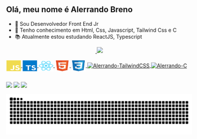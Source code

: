 ## Olá, meu nome é Alerrando Breno

- 👀 Sou Desenvolvedor Front End Jr
- 🌱 Tenho conhecimento em Html, Css, Javascript, Tailwind Css e C
- 📚 Atualmente estou estudando ReactJS, Typescript

<div align="center">
  <a href="https://alerrando.github.io/Portifolio/" target="_blank">
  <img height="180em" src=""/>
  <img height="180em" src="https://github-readme-stats.vercel.app/api/top-langs/?username=Alerrando&layout=compact&langs_count=7&theme=radical"/>
</div>
  
 <div style="display: inline_block"><br>
  <img align="center" alt="Alerrando-Js" height="30" width="40" src="https://raw.githubusercontent.com/devicons/devicon/master/icons/javascript/javascript-plain.svg">
  <img align="center" alt="Alerrando-Ts" height="30" width="40" src="https://raw.githubusercontent.com/devicons/devicon/master/icons/typescript/typescript-plain.svg">
  <img align="center" alt="Alerrando-React" height="30" width="40" src="https://raw.githubusercontent.com/devicons/devicon/master/icons/react/react-original.svg">
  <img align="center" alt="Alerrando-HTML" height="30" width="40" src="https://raw.githubusercontent.com/devicons/devicon/master/icons/html5/html5-original.svg">
  <img align="center" alt="Alerrando-CSS" height="30" width="40" src="https://raw.githubusercontent.com/devicons/devicon/master/icons/css3/css3-original.svg">
  <img align="center" alt="Alerrando-TailwindCSS" height="120" width="100" src="https://cdn.jsdelivr.net/gh/devicons/devicon/icons/tailwindcss/tailwindcss-original-wordmark.svg" />
  <img align="center" alt="Alerrando-C" height="30" width="40" src="https://cdn.jsdelivr.net/gh/devicons/devicon/icons/c/c-original.svg">

</div>
  
  ##
  
<div> 
  <a href = "mailto:contatoalerrando2@gmail.com"><img src="https://img.shields.io/badge/-Gmail-%23333?style=for-the-badge&logo=gmail&logoColor=white" target="_blank"></a>
  <a href="https://www.linkedin.com/in/alerrando-breno-656aa8188/" target="_blank"><img src="https://img.shields.io/badge/-LinkedIn-%230077B5?style=for-the-badge&logo=linkedin&logoColor=white" target="_blank"></a> 
  <a href="https://web.whatsapp.com/send?phone=55998233887" target="_blank"><img src="https://img.shields.io/badge/WhatsApp-25D366?style=for-the-badge&logo=whatsapp&logoColor=white" targe="_blank"></a> 
  
  ![Snake animation](https://github.com/Alerrando/Alerrando/blob/output/github-contribution-grid-snake.svg)
</div>
